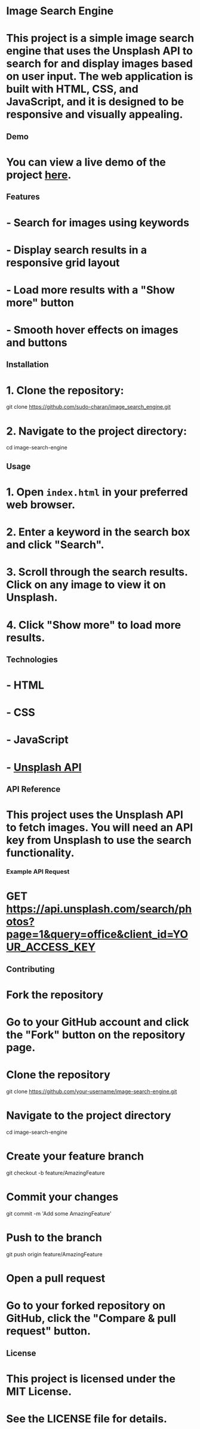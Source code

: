 # Image Search Engine

# This project is a simple image search engine that uses the Unsplash API to search for and display images based on user input. The web application is built with HTML, CSS, and JavaScript, and it is designed to be responsive and visually appealing.

## Demo

# You can view a live demo of the project [here](https://your-demo-link.com).

## Features

# - Search for images using keywords
# - Display search results in a responsive grid layout
# - Load more results with a "Show more" button
# - Smooth hover effects on images and buttons

## Installation

# 1. Clone the repository:
git clone https://github.com/sudo-charan/image_search_engine.git

# 2. Navigate to the project directory:
cd image-search-engine

## Usage

# 1. Open `index.html` in your preferred web browser.
# 2. Enter a keyword in the search box and click "Search".
# 3. Scroll through the search results. Click on any image to view it on Unsplash.
# 4. Click "Show more" to load more results.

## Technologies

# - HTML
# - CSS
# - JavaScript
# - [Unsplash API](https://unsplash.com/developers)

## API Reference

# This project uses the Unsplash API to fetch images. You will need an API key from Unsplash to use the search functionality.

### Example API Request

# GET https://api.unsplash.com/search/photos?page=1&query=office&client_id=YOUR_ACCESS_KEY

## Contributing

# Fork the repository

# Go to your GitHub account and click the "Fork" button on the repository page.

# Clone the repository
git clone https://github.com/your-username/image-search-engine.git

# Navigate to the project directory
cd image-search-engine

# Create your feature branch
git checkout -b feature/AmazingFeature

# Commit your changes
git commit -m 'Add some AmazingFeature'

# Push to the branch
git push origin feature/AmazingFeature

# Open a pull request

# Go to your forked repository on GitHub, click the "Compare & pull request" button.

## License

# This project is licensed under the MIT License.
# See the LICENSE file for details.
